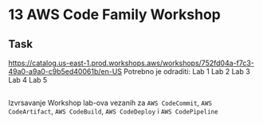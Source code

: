 # 13 AWS Code Family Workshop

## Task 

https://catalog.us-east-1.prod.workshops.aws/workshops/752fd04a-f7c3-49a0-a9a0-c9b5ed40061b/en-US
Potrebno je odraditi:
Lab 1
Lab 2
Lab 3
Lab 4
Lab 5

## 

Izvrsavanje Workshop lab-ova vezanih za `AWS CodeCommit`, `AWS CodeArtifact`, `AWS CodeBuild`,  `AWS CodeDeploy` i `AWS CodePipeline`